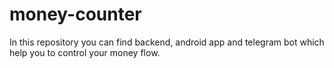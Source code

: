 # money-counter
In this repository you can find backend, android app and telegram bot which help you to control your money flow.
